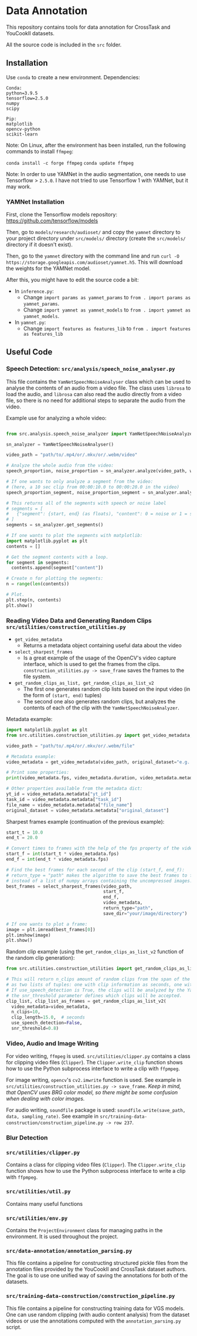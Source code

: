 # Data Annotation

This repository contains tools for data annotation for CrossTask and YouCookII datasets.

All the source code is included in the `src` folder.

## Installation

Use `conda` to create a new environment. Dependencies:

```
Conda:
python=3.9.5
tensorflow=2.5.0
numpy
scipy

Pip:
matplotlib
opencv-python
scikit-learn
```

Note: On Linux, after the environment has been installed, run the following commands to install `ffmpeg`:

`conda install -c forge ffmpeg`
`conda update ffmpeg`

Note: In order to use YAMNet in the audio segmentation, one needs to use Tensorflow > `2.5.0`. I have not tried to use Tensorflow 1 with YAMNet, but it may work.

### YAMNet Installation

First, clone the Tensorflow models repository: https://github.com/tensorflow/models

Then, go to `models/research/audioset/` and copy the `yamnet` directory to your project directory under `src/models/` directory (create the `src/models/` directory if it doesn't exist).

Then, go to the `yamnet` directory with the command line and run `curl -O https://storage.googleapis.com/audioset/yamnet.h5`. This will download the weights for the YAMNet model.

After this, you might have to edit the source code a bit:

- In `inference.py`:
  - Change `import params as yamnet_params` to `from . import params as yamnet_params`.
  - Change `import yamnet as yamnet_models` to `from . import yamnet as yamnet_models`.
- In `yamnet.py`:
  - Change `import features as features_lib` to `from . import features as features_lib`

## Useful Code

### Speech Detection: `src/analysis/speech_noise_analyser.py`
This file contains the `YamNetSpeechNoiseAnalyser` class which can be used to analyse the contents of an audio from a video file. The class uses `librosa` to load the audio, and `librosa` can also read the audio directly from a video file, so there is no need for additional steps to separate the audio from the video.

Example use for analyzing a whole video:
```python

from src.analysis.speech_noise_analyzer import YamNetSpeechNoiseAnalyzer

sn_analyzer = YamNetSpeechNoiseAnalyser()

video_path = "path/to/.mp4/or/.mkv/or/.webm/video"

# Analyze the whole audio from the video:
speech_proportion, noise_proportion = sn_analyzer.analyze(video_path, whole_video=True)

# If one wants to only analyze a segment from the video:
# (here, a 10 sec clip from 00:00:10.0 to 00:00:20.0 in the video)
speech_proportion_segment, noise_proportion_segment = sn_analyzer.analyze(video_path, start_t=10.0, end_t=20.0)

# This returns all of the segments with speech or noise label
# segments = [
#   {"segment": {start, end} (as floats), "content": 0 = noise or 1 = speech}
# ]
segments = sn_analyzer.get_segments()

# If one wants to plot the segments with matplotlib:
import matplotlib.pyplot as plt
contents = []

# Get the segment contents with a loop.
for segment in segments:
  contents.append(segment["content"])

# Create n for plotting the segments:
n = range(len(contents))

# Plot.
plt.step(n, contents)
plt.show()

```

### Reading Video Data and Generating Random Clips `src/utilities/construction_utilities.py`
- `get_video_metadata`
  - Returns a metadata object containing useful data about the video
- `select_sharpest_frames`
  - Is a great example of the usage of the OpenCV's video capture interface, which is used to get the frames from the clips. `construction_utilities.py -> save_frame` saves the frames to the file system.
- `get_random_clips_as_list, get_random_clips_as_list_v2`
  - The first one generates random clip lists based on the input video (in the form of `(start, end)` tuples)
  - The second one also generates random clips, but analyzes the contents of each of the clip with the `YamNetSpeechNoiseAnalyzer`.

Metadata example:
```python
import matplotlib.pyplot as plt
from src.utilities.construction_utilities.py import get_video_metadata, select_sharpest_frames

video_path = "path/to/.mp4/or/.mkv/or/.webm/file"

# Metadata example:
video_metadata = get_video_metadata(video_path, original_dataset="e.g. youcook2")

# Print some properties:
print(video_metadata.fps, video_metadata.duration, video_metadata.metadata)

# Other properties available from the metadata dict:
yt_id = video_metadata.metadata["yt_id"]
task_id = video_metadata.metadata["task_id"]
file_name = video_metadata.metadata["file_name"]
original_dataset = video_metadata.metadata["original_dataset"]

```

Sharpest frames example (continuation of the previous example):

```python
start_t = 10.0
end_t = 20.0

# Convert times to frames with the help of the fps property of the video metadata:
start_f = int(start_t * video_metadata.fps)
end_f = int(end_t * video_metadata.fps)

# Find the best frames for each second of the clip (start_f, end_f):
# return_type = "path" makes the algorithm to save the best frames to file system and return a list of paths
# instead of a list of numpy arrays containing the uncompressed images.
best_frames = select_sharpest_frames(video_path, 
                                     start_f, 
                                     end_f, 
                                     video_metadata,
                                     return_type="path",  
                                     save_dir="your/image/directory")

# If one wants to plot a frame:
image = plt.imread(best_frames[0])
plt.imshow(image)
plt.show()
```

Random clip example (using the `get_random_clips_as_list_v2` function of the random clip generation):

```python
from src.utilities.construction_utilities import get_random_clips_as_list_v2

# This will return n_clips amount of random clips from the span of the video_metadata.duration
# as two lists of tuples: one with clip information as seconds, one with clip information as frames.
# If use_speech_detection is True, the clips will be analyzed by the YamNetSpeechNoiseAnalyzer and
# the snr_threshold parameter defines which clips will be accepted.
clip_list, clip_list_as_frames = get_random_clips_as_list_v2(
  video_metadata=video_metadata,
  n_clips=10,
  clip_length=15.0,  # seconds
  use_speech_detection=False,
  snr_threshold=0.8)
```

### Video, Audio and Image Writing

For video writing, `ffmpeg` is used. `src/utilities/clipper.py` contains a class for clipping video files (`Clipper`). The `Clipper.write_clip` function shows how to use the Python subprocess interface to write a clip with `ffpmpeg`.

For image writing, `opencv`'s `cv2.imwrite` function is used. See example in `src/utilities/construction_utilities.py -> save_frame`. _Keep in mind, that OpenCV uses BRG color model, so there might be some confusion when dealing with color images._

For audio writing, `soundfile` package is used: `soundfile.write(save_path, data, sampling_rate)`. See example in `src/training-data-construction/construction_pipeline.py -> row 237`.

### Blur Detection


### `src/utilities/clipper.py`
Contains a class for clipping video files (`Clipper`). The `Clipper.write_clip` function shows how to use the Python subprocess interface to write a clip with `ffpmpeg`.

### `src/utilities/util.py`
Contains many useful functions

### `src/utilities/env.py`
Contains the `ProjectEnvironment` class for managing paths in the environment. It is used throughout the project.

### `src/data-annotation/annotation_parsing.py`
This file contains a pipeline for constructing structured pickle files from the annotation files provided by the YouCookII and CrossTask dataset authors. The goal is to use one unified way of saving the annotations for both of the datasets.

### `src/training-data-construction/construction_pipeline.py`
This file contains a pipeline for constructing training data for VGS models. One can use random clipping (with audio content analysis) from the dataset videos or use the annotations computed with the `annotation_parsing.py` script.
